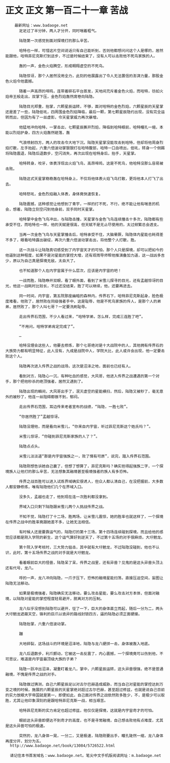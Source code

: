 # 正文 正文 第一百二十一章 苦战
        最新网址：www.badaoge.net
          足足过了半分钟，两人才分开，同时喘着粗气。
      
          陆隐第一次感觉到面对探境打的那么辛苦。
      
          哈特也一样，可惜这片空间说话只有自己能听到，否则他都想问问这个人是哪的，居然能跟他，哈特菲尼克斯打到这步，不过是时候结束了，没有人可以击败他不死鸟家族的人。
      
          轰的一声，金色火焰腾空，形成翱翔虚空的不死鸟。
      
          陆隐惊讶，那个人居然没用全力，此刻的他展露出了令人无法置信的澎湃力量，那股金色火焰令他震撼。
      
          随着一声高昂的啼鸣，连带着碎石平台蒸发，天地间充斥着金色火焰，而哈特，彷如火焰帝王般走出，双掌下压，金色烈焰轰然席卷向陆隐。
      
          陆隐目光郑重，抬掌，六颗星辰运转，不够，面对哈特的金色烈焰，六颗星辰的天星掌还是差了一些，陆隐低吼，四周围金色烈焰降临，最后一颗，第七颗星辰隐约出现，没有完全运转而出，但因为有了一丝虚影，令天星掌威力再次暴增。
      
          他猛地冲向哈特，一掌击出，七颗星辰撕开烈焰，降临到哈特眼前，哈特瞳孔一缩，本能以烈焰护身，四方火焰轰然砸落，轰
      
          气浪喷射四方，两人的攻击令大地下沉，陆隐天星掌没能攻击到哈特，但却将他周身烈焰打散，左手抬起，六重六倍波动掌狠狠打在哈特腹部，哈特一口血喷出，低吼，转身一个侧踢将陆隐震退，陆隐后退数步，空闪消失，再次出现在哈特身后，抬手，天星掌。
      
          哈特转身，咬牙，体表浮现出火焰飞鸟，高昂啼鸣，这是不死鸟，他哈特没那么容易被击败。
      
          陆隐这式天星掌稳稳轰在哈特身上，不仅将他体表火焰飞鸟打散，更将他本人打飞了出去。
      
          哈特怒吼，金色烈焰融入体表，身体竟快速恢复。
      
          陆隐震撼，这种感觉让他想到了青宇，一样的打不死，不行，绝不能让他有喘息的机会，想着，陆隐立刻空闪到他身前，双手同时天星掌。
      
          哈特掌中金色飞鸟冲出，与陆隐击撞，天星掌与金色飞鸟连续撞击十多次，陆隐都有些承受不住，而哈特也一样，他的天赋是很高，但天赋不是无止尽使用的，太过频繁总会透支。
      
          当再一次金色飞鸟与天星掌撞击后，哈特承受不住，大脑晕厥，陆隐体内星能也耗得差不多了，眼看哈特露出破绽，再次六重六倍波动掌击出，将他整个人打散，胜。
      
          这一次战斗让陆隐真切感受到了内宇宙天才的可怕，那个人只是探境，却可以把如今的他逼到这种程度，如果不是对星能的掌控大增，还有观雨导师帮他推演叠加力道，这一战凶多吉少，原以为自己真是探境无敌，太自大了。
      
          也不知道那个人在内宇宙属于什么层次，应该是内宇宙的吧！
      
          一战而胜，陆隐睁开双眼，看了眼外面，看到了米雪儿探寻的目光，还有孟越惊讶的目光，他这一战耗时比较长，不过还没结束，胜了可以继续，他，还要再进去。
      
          同一时间，内宇宙，第五院那座幽暗的森林内，传界石下，哈特菲尼克斯起身，脸色极度难看，他败了，居然败在同级强者手中，这是耻辱，他是不死鸟家族的传人，是那个人的弟弟，居然败了，那个人叫七哥？一定要洗刷耻辱。
      
          走出传界石范围，不少人看过来，“哈特学弟，怎么样，完成三连胜了吧”。
      
          “不用问，哈特学弟肯定完成了”。
      
          …
      
          哈特没理会这些人，他要去修炼，那个七哥绝对是十大战院中的人，其他拥有传界石的大族势力都有明显特征，此人没有，九成是战院中人，学院大比，此人或许会出现，他一定要击败这个人。
      
          陆隐再次进入传界之战的战场，这次是沼泽之地，面前也已经有人。
      
          看到对方，陆隐心一沉，有种吐血的感觉，大风哥，他进入传界之战遭遇的第一个对手，那个把他秒杀的绝顶强者，居然又遇到了。
      
          陆隐出现的瞬间，大风哥出手了，泯灭虚空的星能横扫，然后，陆隐又被秒了，毫无意外的被秒了，他连一丝阻碍都做不到，郁闷。
      
          走出传界石范围，耳边传来老者宣布的战绩，“陆隐，一胜七败”。
      
          “你居然胜了”孟越惊讶。
      
          陆隐没理他，而是看向米雪儿，“你来自内宇宙，听过菲尼克斯这个姓氏吗？”。
      
          米雪儿惊讶，“你碰到菲尼克斯家族的人了？”。
      
          陆隐点点头。
      
          米雪儿淡淡道“那是内宇宙强族之一，败了情有可原”，说完，踏入传界石范围。
      
          陆隐刚想告诉她自己赢了，但想了想算了，菲尼克斯吗？确实担得起强族二字，一个探境族人让他打的那么辛苦，无法想象其融境甚至极境强者的族人有多恐怖。
      
          传界之战百胜可以进入试炼界域确实很诱人，但众人都认清自己，在没把握前，大多数人都安静修炼，唯有陆隐他们几个在界域入口。
      
          没多久，孟越也走了，他到现在连一次胜利都没拿到。
      
          界域入口只剩下陆隐跟米雪儿两个人挑战传界之战。
      
          不知不觉，陆隐打了十二场，胜两场，让米雪儿震惊，她的胜率也就这样了，一个探境在传界之战中的胜率竟跟她差不多，让她无法相信。
      
          有时候人还是要靠运气的，陆隐打的第十三场，第十四场连续碰到探境，而且给他的感觉应该都是刚入学院的新生，这个运气算好到逆天了，不过第十五场的对手很麻烦，大圩魍龙。
      
          第十院入学考核时，三大势力狙击，其中就有大圩魍龙，不过陆隐没碰到，他也不认识，此时，第十五场传界之战的对手就是大圩魍龙。
      
          看着眼前巨大的怪兽，陆隐呆了呆，传界之战里，还有异兽？见鬼的是这头异兽头顶上还有代号，龙八。
      
          呼的一声，龙八冲向陆隐，一爪子压下，恐怖的融境星能扫荡，直接压迫空间，妄图让陆隐无法移动。
      
          如果是极境强者，陆隐确实无法移动，要么攻击星能，要么攻击对方本体，但面对融境，以陆隐对星能的掌控程度轻易避开，脱离对方的压制。
      
          龙八似乎没想到陆隐可以避开，怔了一下，巨大的身体直立而起，随后一分为二，两头大圩魍龙遮蔽天空，锋利的巨爪以诡异的路线封锁四方，逼的陆隐必须正面硬接。
      
          陆隐抬掌，六重六倍波动掌。
      
          蹦
      
          大地碎裂，这场战斗的环境是沼泽地，陆隐与龙八硬拼一击，身体被轰入地底。
      
          龙八后退数步，利爪颤动，它被这一击反震了，内心震撼，一个探境竟可以伤到他，不可思议，难道是内宇宙最顶级大族的子弟？
      
          陆隐一跃冲出沼泽，凝重盯着龙八，掌中，六颗星辰运转，这头异兽很强，绝不是普通融境，不愧是传界之战的对手。
      
          陆隐做过猜测，自己六颗星辰足以对古尔巴赫造成威胁，而当自己对星能的掌控达到万变之境的时候，施展的六颗星辰的天星掌绝对超过古尔巴赫，甚至超过修兹，也就是说自己目前的实力放眼大宇帝国就是第一，即便如此，自己面对传界之战依然败多胜少，不，是极少可以取胜，尤其让他印象深刻的是跟哈特菲尼克斯一战，相当艰苦。
      
          哈特菲尼克斯的实力肯定也超过修兹，他仅仅是探境，这就是内宇宙奇才的可怕。
      
          眼前这头异兽即便达不到奇才的高度，也不是寻常融境，自己想击败他有点难度，尤其是这头异兽可怕的极速。
      
          突然的，龙八身体一晃，一分二，又是极速，陆隐刚要出手，瞳孔陡然一缩，龙八身体再度分开，划分为五。
      http://www.badaoge.net/book/13084/5726522.html
      
      请记住本书首发域名：www.badaoge.net。笔尖中文手机版阅读网址：m.badaoge.net